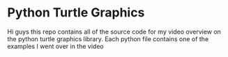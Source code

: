 # Python Turtle Graphics

Hi guys this repo contains all of the source code for my video overview on the python turtle graphics library. Each python file contains one of the examples I went over in the video
